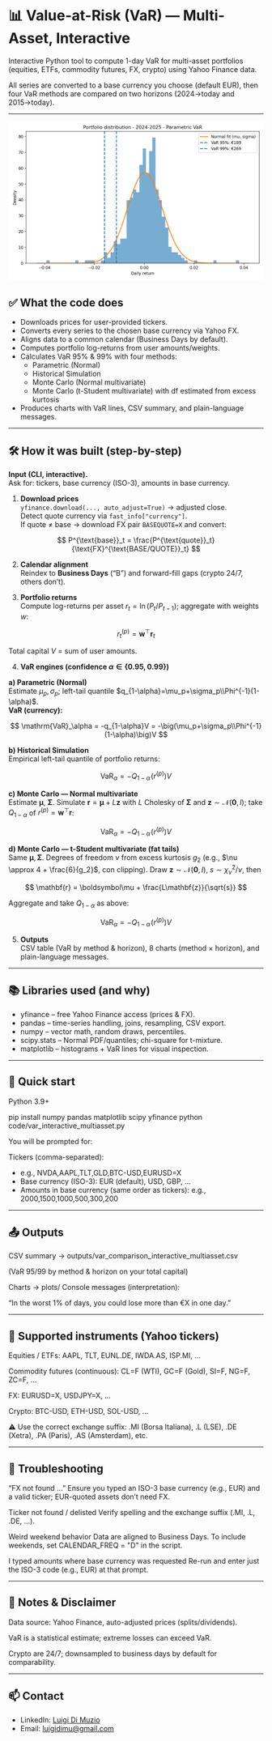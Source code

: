 # 📊 Value-at-Risk (VaR) — Multi-Asset, Interactive

Interactive Python tool to compute 1-day VaR for multi-asset portfolios (equities, ETFs, commodity futures, FX, crypto) using Yahoo Finance data.

All series are converted to a base currency you choose (default EUR), then four VaR methods are compared on two horizons (2024→today and 2015→today).

---

![Parametric VaR example](plots/parametric_2024_2025_interactive.png)


## ✅ What the code does

- Downloads prices for user-provided tickers.
- Converts every series to the chosen base currency via Yahoo FX.
- Aligns data to a common calendar (Business Days by default).
- Computes portfolio log-returns from user amounts/weights.
- Calculates VaR 95% & 99% with four methods:
  - Parametric (Normal)
  - Historical Simulation
  - Monte Carlo (Normal multivariate)
  - Monte Carlo (t-Student multivariate) with df estimated from excess kurtosis
- Produces charts with VaR lines, CSV summary, and plain-language messages.
---
## 🛠️ How it was built (step-by-step)

**Input (CLI, interactive).**  
Ask for: tickers, base currency (ISO-3), amounts in base currency.

1. **Download prices**  
   `yfinance.download(..., auto_adjust=True)` → adjusted close.  
   Detect quote currency via `fast_info["currency"]`.  
   If quote ≠ base → download FX pair `BASEQUOTE=X` and convert:

$$
P^{\text{base}}_t = \frac{P^{\text{quote}}_t}{\text{FX}^{\text{BASE/QUOTE}}_t}
$$

2. **Calendar alignment**  
Reindex to **Business Days** (“B”) and forward-fill gaps (crypto 24/7, others don’t).

3. **Portfolio returns**  
Compute log-returns per asset $r_t=\ln(P_t/P_{t-1})$; aggregate with weights $w$:

$$
r^{(p)}_t = \mathbf{w}^\top \mathbf{r}_t
$$

Total capital $V$ = sum of user amounts.

4. **VaR engines (confidence $\alpha\in\{0.95,0.99\}$)**

**a) Parametric (Normal)**  
Estimate $\mu_p,\sigma_p$; left-tail quantile $q_{1-\alpha}=\mu_p+\sigma_p\\Phi^{-1}(1-\alpha)$.  
**VaR (currency):**

$$
\mathrm{VaR}_\alpha = -q_{1-\alpha}V
= -\big(\mu_p+\sigma_p\\Phi^{-1}(1-\alpha)\big)V
$$

**b) Historical Simulation**  
Empirical left-tail quantile of portfolio returns:

$$
\mathrm{VaR}_\alpha = -Q_{1-\alpha}\!\big(r^{(p)}\big)V
$$

**c) Monte Carlo — Normal multivariate**  
Estimate $\boldsymbol\mu$, $\boldsymbol\Sigma$. Simulate
$\mathbf{r}=\boldsymbol\mu+L\mathbf{z}$ with $L$ Cholesky of $\boldsymbol\Sigma$ and
$\mathbf{z}\sim\mathcal{N}(\mathbf{0},I)$; take $Q_{1-\alpha}$ of $r^{(p)}=\mathbf{w}^\top\mathbf{r}$:

$$
\mathrm{VaR}_\alpha = -Q_{1-\alpha}\!\big(r^{(p)}\big)V
$$

**d) Monte Carlo — t-Student multivariate (fat tails)**  
Same $\boldsymbol\mu,\boldsymbol\Sigma$. Degrees of freedom $\nu$ from excess kurtosis $g_2$
(e.g., $\nu \approx 4 + \frac{6}{g_2}$, con clipping). Draw $\mathbf{z}\sim\mathcal{N}(\mathbf{0},I)$, $s\sim\chi^2_{\nu}/\nu$, then


$$
\mathbf{r} = \boldsymbol\mu + \frac{L\mathbf{z}}{\sqrt{s}}
$$

Aggregate and take $Q_{1-\alpha}$ as above:

$$
\mathrm{VaR}_\alpha = -Q_{1-\alpha}\!\big(r^{(p)}\big)V
$$

5. **Outputs**  
CSV table (VaR by method & horizon), 8 charts (method × horizon), and plain-language messages.



---
## 📚 Libraries used (and why)

- yfinance – free Yahoo Finance access (prices & FX).
- pandas – time-series handling, joins, resampling, CSV export.
- numpy – vector math, random draws, percentiles.
- scipy.stats – Normal PDF/quantiles; chi-square for t-mixture.
- matplotlib – histograms + VaR lines for visual inspection.

---
## 🚀 Quick start

Python 3.9+

pip install numpy pandas matplotlib scipy yfinance
python code/var_interactive_multiasset.py

You will be prompted for:

Tickers (comma-separated):
- e.g., NVDA,AAPL,TLT,GLD,BTC-USD,EURUSD=X
- Base currency (ISO-3): EUR (default), USD, GBP, …
- Amounts in base currency (same order as tickers): e.g., 2000,1500,1000,500,300,200
---
## 📤 Outputs

CSV summary → outputs/var_comparison_interactive_multiasset.csv

(VaR 95/99 by method & horizon on your total capital)

Charts → plots/
Console messages (interpretation):

“In the worst 1% of days, you could lose more than €X in one day.”

---
## 🧾 Supported instruments (Yahoo tickers)

Equities / ETFs: AAPL, TLT, EUNL.DE, IWDA.AS, ISP.MI, …

Commodity futures (continuous): CL=F (WTI), GC=F (Gold), SI=F, NG=F, ZC=F, …

FX: EURUSD=X, USDJPY=X, …

Crypto: BTC-USD, ETH-USD, SOL-USD, …

⚠️ Use the correct exchange suffix: .MI (Borsa Italiana), .L (LSE), .DE (Xetra), .PA (Paris), .AS (Amsterdam), etc.

---
## 🧩 Troubleshooting

“FX not found …”
Ensure you typed an ISO-3 base currency (e.g., EUR) and a valid ticker; EUR-quoted assets don’t need FX.

Ticker not found / delisted
Verify spelling and the exchange suffix (.MI, .L, .DE, …).

Weird weekend behavior
Data are aligned to Business Days. To include weekends, set CALENDAR_FREQ = "D" in the script.

I typed amounts where base currency was requested
Re-run and enter just the ISO-3 code (e.g., EUR) at that prompt.

---
## 📝 Notes & Disclaimer

Data source: Yahoo Finance, auto-adjusted prices (splits/dividends).

VaR is a statistical estimate; extreme losses can exceed VaR.

Crypto are 24/7; downsampled to business days by default for comparability.

---
## 📫 Contact
- LinkedIn: [Luigi Di Muzio](https://linkedin.com/in/luigidimuzio)  
- Email: [luigidimu@gmail.com](mailto:luigidimu@gmail.com)
